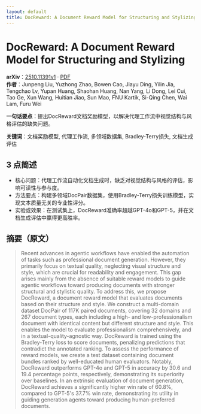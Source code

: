 ```yaml
---
layout: default
title: DocReward: A Document Reward Model for Structuring and Stylizing
---
```


# DocReward: A Document Reward Model for Structuring and Stylizing
**arXiv**：[2510.11391v1](https://arxiv.org/abs/2510.11391) · [PDF](https://arxiv.org/pdf/2510.11391.pdf)  
**作者**：Junpeng Liu, Yuzhong Zhao, Bowen Cao, Jiayu Ding, Yilin Jia, Tengchao Lv, Yupan Huang, Shaohan Huang, Nan Yang, Li Dong, Lei Cui, Tao Ge, Xun Wang, Huitian Jiao, Sun Mao, FNU Kartik, Si-Qing Chen, Wai Lam, Furu Wei  

**一句话要点**：提出DocReward文档奖励模型，以解决代理工作流中视觉结构与风格评估的缺失问题。

**关键词**：文档奖励模型, 代理工作流, 多领域数据集, Bradley-Terry损失, 文档生成评估

## 3 点简述
- 核心问题：代理工作流自动化文档生成时，缺乏对视觉结构与风格的评估，影响可读性与参与度。
- 方法要点：构建多领域DocPair数据集，使用Bradley-Terry损失训练模型，实现文本质量无关的专业性评分。
- 实验或效果：在测试集上，DocReward准确率超越GPT-4o和GPT-5，并在文档生成评估中赢得更高胜率。

## 摘要（原文）

> Recent advances in agentic workflows have enabled the automation of tasks
> such as professional document generation. However, they primarily focus on
> textual quality, neglecting visual structure and style, which are crucial for
> readability and engagement. This gap arises mainly from the absence of suitable
> reward models to guide agentic workflows toward producing documents with
> stronger structural and stylistic quality. To address this, we propose
> DocReward, a document reward model that evaluates documents based on their
> structure and style. We construct a multi-domain dataset DocPair of 117K paired
> documents, covering 32 domains and 267 document types, each including a high-
> and low-professionalism document with identical content but different structure
> and style. This enables the model to evaluate professionalism comprehensively,
> and in a textual-quality-agnostic way. DocReward is trained using the
> Bradley-Terry loss to score documents, penalizing predictions that contradict
> the annotated ranking. To assess the performance of reward models, we create a
> test dataset containing document bundles ranked by well-educated human
> evaluators. Notably, DocReward outperforms GPT-4o and GPT-5 in accuracy by 30.6
> and 19.4 percentage points, respectively, demonstrating its superiority over
> baselines. In an extrinsic evaluation of document generation, DocReward
> achieves a significantly higher win rate of 60.8%, compared to GPT-5's 37.7%
> win rate, demonstrating its utility in guiding generation agents toward
> producing human-preferred documents.

